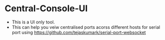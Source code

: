 # Central-Console-UI
- This is a UI only tool. 
- This can help you veiw centralised ports acorss different hosts for serial port using https://github.com/tejaskumark/serial-port-websocket
